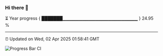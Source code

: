 ### Hi there 👋

⏳ Year progress { ███████▁▁▁▁▁▁▁▁▁▁▁▁▁▁▁▁▁▁▁▁▁▁▁ } 24.95 %

---

⏰ Updated on Wed, 02 Apr 2025 01:58:41 GMT

![Progress Bar CI](https://github.com/DhruviPatel157/GitHub-Actions-Demo/workflows/Progress%20Bar%20CI/badge.svg)
